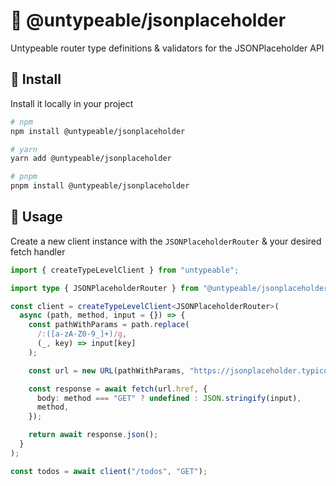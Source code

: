 # 🗿 @untypeable/jsonplaceholder

Untypeable router type definitions & validators for the JSONPlaceholder API

## 🚀 Install

Install it locally in your project

```bash
# npm
npm install @untypeable/jsonplaceholder

# yarn
yarn add @untypeable/jsonplaceholder

# pnpm
pnpm install @untypeable/jsonplaceholder
```

## 🦄 Usage

Create a new client instance with the `JSONPlaceholderRouter` & your desired fetch handler

```typescript
import { createTypeLevelClient } from "untypeable";

import type { JSONPlaceholderRouter } from "@untypeable/jsonplaceholder";

const client = createTypeLevelClient<JSONPlaceholderRouter>(
  async (path, method, input = {}) => {
    const pathWithParams = path.replace(
      /:([a-zA-Z0-9_]+)/g,
      (_, key) => input[key]
    );

    const url = new URL(pathWithParams, "https://jsonplaceholder.typicode.com");

    const response = await fetch(url.href, {
      body: method === "GET" ? undefined : JSON.stringify(input),
      method,
    });

    return await response.json();
  }
);

const todos = await client("/todos", "GET");
```
